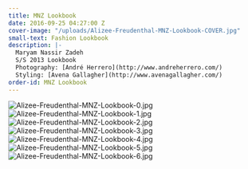```yaml
---
title: MNZ Lookbook
date: 2016-09-25 04:27:00 Z
cover-image: "/uploads/Alizee-Freudenthal-MNZ-Lookbook-COVER.jpg"
small-text: Fashion Lookbook
description: |-
  Maryam Nassir Zadeh
  S/S 2013 Lookbook
  Photography: [André Herrero](http://www.andreherrero.com/)
  Styling: [Avena Gallagher](http://www.avenagallagher.com/)
order-id: MNZ Lookbook
---
```


![Alizee-Freudenthal-MNZ-Lookbook-0.jpg](/uploads/Alizee-Freudenthal-MNZ-Lookbook-0.jpg)![Alizee-Freudenthal-MNZ-Lookbook-1.jpg](/uploads/Alizee-Freudenthal-MNZ-Lookbook-1.jpg)![Alizee-Freudenthal-MNZ-Lookbook-2.jpg](/uploads/Alizee-Freudenthal-MNZ-Lookbook-2.jpg)![Alizee-Freudenthal-MNZ-Lookbook-3.jpg](/uploads/Alizee-Freudenthal-MNZ-Lookbook-3.jpg)![Alizee-Freudenthal-MNZ-Lookbook-4.jpg](/uploads/Alizee-Freudenthal-MNZ-Lookbook-4.jpg)![Alizee-Freudenthal-MNZ-Lookbook-5.jpg](/uploads/Alizee-Freudenthal-MNZ-Lookbook-5.jpg)![Alizee-Freudenthal-MNZ-Lookbook-6.jpg](/uploads/Alizee-Freudenthal-MNZ-Lookbook-6.jpg)